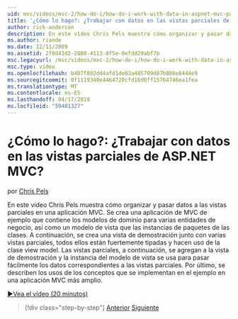 ```yaml
---
uid: mvc/videos/mvc-2/how-do-i/how-do-i-work-with-data-in-aspnet-mvc-partial-views
title: '¿Cómo lo hago?: ¿Trabajar con datos en las vistas parciales de ASP.NET MVC? | Microsoft Docs'
author: rick-anderson
description: En este vídeo Chris Pels muestra cómo organizar y pasar datos a las vistas parciales en una aplicación MVC. Se crea una aplicación de MVC de ejemplo que contiene el dominio...
ms.author: riande
ms.date: 12/11/2009
ms.assetid: 2f0d41d2-2860-4113-8f5e-0efdd29abf7b
msc.legacyurl: /mvc/videos/mvc-2/how-do-i/how-do-i-work-with-data-in-aspnet-mvc-partial-views
msc.type: video
ms.openlocfilehash: b407f802dd4afd1de03a485709d87b886e8444e9
ms.sourcegitcommit: 0f1119340e4464720cfd16d0ff15764746ea1fea
ms.translationtype: MT
ms.contentlocale: es-ES
ms.lasthandoff: 04/17/2019
ms.locfileid: "59401327"
---
```

# <a name="how-do-i-work-with-data-in-aspnet-mvc-partial-views"></a>¿Cómo lo hago?: ¿Trabajar con datos en las vistas parciales de ASP.NET MVC?

por [Chris Pels](https://twitter.com/chrispels)

En este vídeo Chris Pels muestra cómo organizar y pasar datos a las vistas parciales en una aplicación MVC. Se crea una aplicación de MVC de ejemplo que contiene los modelos de dominio para varias entidades de negocio, así como un modelo de vista que las instancias de paquetes de las clases. A continuación, se crea una vista de demostración junto con varias vistas parciales, todos ellos están fuertemente tipadas y hacen uso de la clase view model. Las vistas parciales, a continuación, se agregan a la vista de demostración y la instancia del modelo de vista se usa para pasar fácilmente los datos correspondientes a las vistas parciales. Por último, se describen los usos de los conceptos que se implementan en el ejemplo en una aplicación MVC más amplio.

[&#9654;Vea el vídeo (20 minutos)](https://channel9.msdn.com/Blogs/ASP-NET-Site-Videos/how-do-i-work-with-data-in-aspnet-mvc-partial-views)

> [!div class="step-by-step"]
> [Anterior](how-do-i-return-json-formatted-data-for-an-ajax-call-in-an-aspnet-mvc-web-application.md)
> [Siguiente](how-do-i-implement-view-models-to-manage-data-for-aspnet-mvc-views.md)
